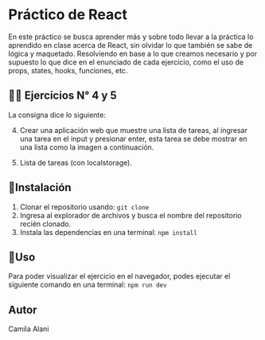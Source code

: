 # Práctico de React
En este práctico se busca aprender más y sobre todo llevar a la práctica lo aprendido en clase acerca de React, sin olvidar lo que también se sabe de lógica y maquetado. Resolviendo en base a lo que creamos necesario y por supuesto lo que dice en el enunciado de cada ejercicio, como el uso de props, states, hooks, funciones, etc.

## ☝🏻 Ejercicios N° 4 y 5
La consigna dice lo siguiente:

4. Crear una aplicación web que  muestre una lista de tareas, al ingresar una tarea en el input y presionar enter, esta tarea se debe mostrar en una lista como la imagen a continuación.

5. Lista de tareas (con localstorage).

## 📍Instalación
1. Clonar el repositorio usando: `git clone`
2. Ingresa al explorador de archivos y busca el nombre del repositorio recién clonado.
3. Instala las dependencias en una terminal: `npm install`

## 📍Uso
Para poder visualizar el ejercicio en el navegador, podes ejecutar el siguiente comando en una terminal: `npm run dev`

## Autor
Camila Alani